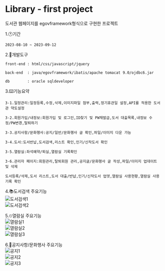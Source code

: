 Library - first project
=============

도서관 웹페이지를 egovframework형식으로 구현한 프로젝트

1.🕐기간   
    
    2023-08-10 ~ 2023-09-12

2.🧨개발도구   
    
    front-end : html/css/javascript/jquery   
    
    back-end  : java/egovframework/ibatis/apache tomacat 9.0/ojdbc6.jar   
    
    db        : oracle sqldeveloper   

3.⌨️기능요약   
    
    3-1.일정관리:일정등록,수정,삭제,이미지파일 첨부,출력,정기휴관일 설정,API를 적용한 도서관 약도설정     
    
    3-2.회원가입/내정보:회원가입 및 로그인,ID찾기 및 PW재발급,도서 대출목록,내정보 수정/PW변경,탈퇴하기   
    
    3-3.공지사항/문화행사:공지/일반/문화행사 글 확인,파일/이미지 다운 가능    
    
    3-4.도서:도서반납,도서검색,리스트 확인,인기/신작도서 확인   
    
    3-5.열람실:좌석예약/퇴실,열람실 기록확인   
    
    3-6.관리자 페이지:회원관리,탈퇴회원 관리,공지글/문화행사 글 작성,파일/이미지 업데이트 및 삭제   
    
    도서등록/삭제,도서 리스트,도서 대출/반납,인기/신작도서 업뎃,열람실 사용현황,열람실 사용기록 확인   

4.📚도서검색 주요기능    
    ![도서검색1](https://github.com/sojeongyunn/first-project/assets/141917116/ffd2147e-22a0-4260-b145-cae9b144f742)   
    ![도서검색2](https://github.com/sojeongyunn/first-project/assets/141917116/455ced80-cac2-4385-871f-ba50ba0dd96e)   

5.⏲열람실 주요기능   
   ![열람실1](https://github.com/sojeongyunn/first-project/assets/141917116/dbac445b-6a7d-4652-8d58-c99225d5f0dc)   
   ![열람실2](https://github.com/sojeongyunn/first-project/assets/141917116/417a015a-2c6f-411f-9c1c-cca4515b2eec)   
   ![열람실3](https://github.com/sojeongyunn/first-project/assets/141917116/cd5f0771-1b19-4371-b77c-902060e0f1af)   

6.📢공지사항/문화행사 주요기능   
  ![공지1](https://github.com/sojeongyunn/first-project/assets/141917116/eceb2b67-8c10-4313-b85a-5b1ad304a1df)   
  ![공지2](https://github.com/sojeongyunn/first-project/assets/141917116/dbcb175b-c863-4421-9aca-c5b1a4f8c14b)   
  ![공지3](https://github.com/sojeongyunn/first-project/assets/141917116/88f76232-f148-4640-bd00-f5f024d614e4)   



   





   


   
    


 

    
    





